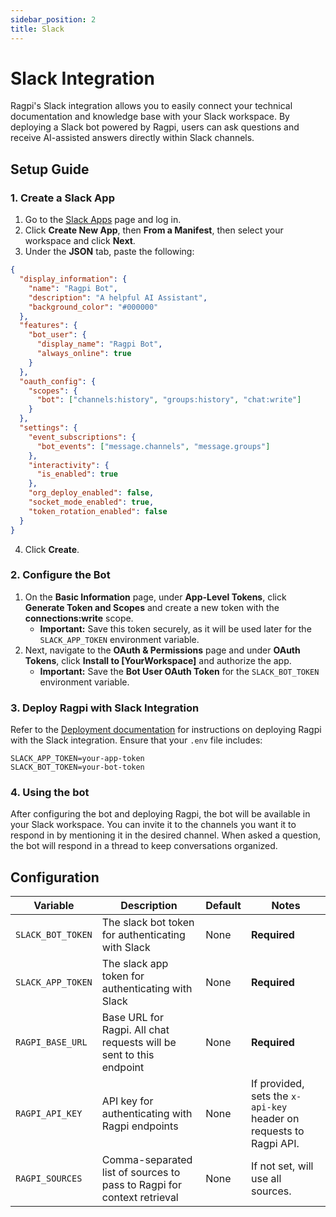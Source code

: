 ```yaml
---
sidebar_position: 2
title: Slack
---
```


# Slack Integration

Ragpi's Slack integration allows you to easily connect your technical documentation and knowledge base with your Slack workspace. By deploying a Slack bot powered by Ragpi, users can ask questions and receive AI-assisted answers directly within Slack channels.

## Setup Guide

### 1. Create a Slack App

1. Go to the [Slack Apps](https://api.slack.com/apps) page and log in.
2. Click **Create New App**, then **From a Manifest**, then select your workspace and click **Next**.
3. Under the **JSON** tab, paste the following:

```json
{
  "display_information": {
    "name": "Ragpi Bot",
    "description": "A helpful AI Assistant",
    "background_color": "#000000"
  },
  "features": {
    "bot_user": {
      "display_name": "Ragpi Bot",
      "always_online": true
    }
  },
  "oauth_config": {
    "scopes": {
      "bot": ["channels:history", "groups:history", "chat:write"]
    }
  },
  "settings": {
    "event_subscriptions": {
      "bot_events": ["message.channels", "message.groups"]
    },
    "interactivity": {
      "is_enabled": true
    },
    "org_deploy_enabled": false,
    "socket_mode_enabled": true,
    "token_rotation_enabled": false
  }
}
```

4. Click **Create**.

### 2. Configure the Bot

1. On the **Basic Information** page, under **App-Level Tokens**, click **Generate Token and Scopes** and create a new token with the **connections:write** scope.
   - **Important:** Save this token securely, as it will be used later for the `SLACK_APP_TOKEN` environment variable.
2. Next, navigate to the **OAuth & Permissions** page and under **OAuth Tokens**, click **Install to [YourWorkspace]** and authorize the app.
   - **Important:** Save the **Bot User OAuth Token** for the `SLACK_BOT_TOKEN` environment variable.

### 3. Deploy Ragpi with Slack Integration

Refer to the [Deployment documentation](/deployment) for instructions on deploying Ragpi with the Slack integration.
Ensure that your `.env` file includes:

```env
SLACK_APP_TOKEN=your-app-token
SLACK_BOT_TOKEN=your-bot-token
```

### 4. Using the bot

After configuring the bot and deploying Ragpi, the bot will be available in your Slack workspace. You can invite it to the channels you want it to respond in by mentioning it in the desired channel. When asked a question, the bot will respond in a thread to keep conversations organized.

## Configuration

| Variable          | Description                                                            | Default | Notes                                                              |
| ----------------- | ---------------------------------------------------------------------- | ------- | ------------------------------------------------------------------ |
| `SLACK_BOT_TOKEN` | The slack bot token for authenticating with Slack                      | None    | **Required**                                                       |
| `SLACK_APP_TOKEN` | The slack app token for authenticating with Slack                      | None    | **Required**                                                       |
| `RAGPI_BASE_URL`  | Base URL for Ragpi. All chat requests will be sent to this endpoint    | None    | **Required**                                                       |
| `RAGPI_API_KEY`   | API key for authenticating with Ragpi endpoints                        | None    | If provided, sets the `x-api-key` header on requests to Ragpi API. |
| `RAGPI_SOURCES`   | Comma-separated list of sources to pass to Ragpi for context retrieval | None    | If not set, will use all sources.                                  |
